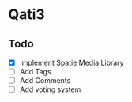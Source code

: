 # Qati3

## Todo
- [x] Implement Spatie Media Library
- [ ] Add Tags
- [ ] Add Comments
- [ ] Add voting system
